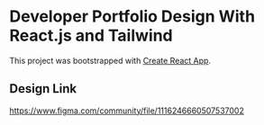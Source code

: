 # Developer Portfolio Design With React.js and Tailwind

This project was bootstrapped with [Create React App](https://github.com/facebook/create-react-app).

## Design Link
https://www.figma.com/community/file/1116246660507537002

